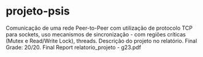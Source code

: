 # projeto-psis
Comunicação de uma rede Peer-to-Peer com utilização de protocolo TCP para sockets, uso mecanismos de sincronização - com regiões críticas (Mutex e Read/Write Lock), threads. Descrição do projeto no relatório.
Final Grade: 20/20. Final Report relatorio_projeto - g23.pdf
